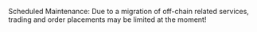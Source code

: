 Scheduled Maintenance: Due to a migration of off-chain related services, trading and order placements may be limited at the moment!
